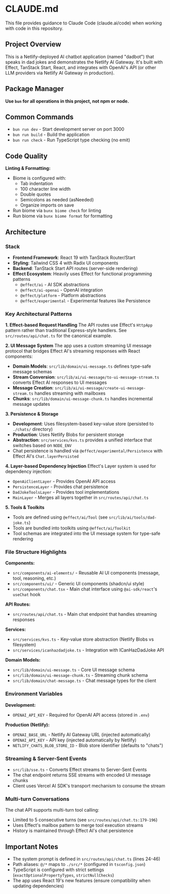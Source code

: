 # CLAUDE.md

This file provides guidance to Claude Code (claude.ai/code) when working with code in this repository.

## Project Overview

This is a Netlify-deployed AI chatbot application (named "dadbot") that speaks in dad jokes and demonstrates the Netlify AI Gateway. It's built with Effect, TanStack Start, React, and integrates with OpenAI's API (or other LLM providers via Netlify AI Gateway in production).

## Package Manager

**Use `bun` for all operations in this project, not npm or node.**

## Common Commands

- `bun run dev` - Start development server on port 3000
- `bun run build` - Build the application
- `bun run check` - Run TypeScript type checking (no emit)

## Code Quality

**Linting & Formatting:**
- Biome is configured with:
  - Tab indentation
  - 100 character line width
  - Double quotes
  - Semicolons as needed (asNeeded)
  - Organize imports on save
- Run biome via `bunx biome check` for linting
- Run biome via `bunx biome format` for formatting

## Architecture

### Stack
- **Frontend Framework**: React 19 with TanStack Router/Start
- **Styling**: Tailwind CSS 4 with Radix UI components
- **Backend**: TanStack Start API routes (server-side rendering)
- **Effect Ecosystem**: Heavily uses Effect for functional programming patterns
  - `@effect/ai` - AI SDK abstractions
  - `@effect/ai-openai` - OpenAI integration
  - `@effect/platform` - Platform abstractions
  - `@effect/experimental` - Experimental features like Persistence

### Key Architectural Patterns

**1. Effect-based Request Handling**
The API routes use Effect's `HttpApp` pattern rather than traditional Express-style handlers. See `src/routes/api/chat.ts` for the canonical example.

**2. UI Message System**
The app uses a custom streaming UI message protocol that bridges Effect AI's streaming responses with React components:
- **Domain Models**: `src/lib/domain/ui-message.ts` defines type-safe message schemas
- **Stream Conversion**: `src/lib/ai/ui-message/to-ui-message-stream.ts` converts Effect AI responses to UI messages
- **Message Creation**: `src/lib/ai/ui-message/create-ui-message-stream.ts` handles streaming with mailboxes
- **Chunks**: `src/lib/domain/ui-message-chunk.ts` handles incremental message updates

**3. Persistence & Storage**
- **Development**: Uses filesystem-based key-value store (persisted to `./chats/` directory)
- **Production**: Uses Netlify Blobs for persistent storage
- **Abstraction**: `src/services/kvs.ts` provides a unified interface that switches based on `NODE_ENV`
- Chat persistence is handled via `@effect/experimental/Persistence` with Effect AI's `Chat.layerPersisted`

**4. Layer-based Dependency Injection**
Effect's Layer system is used for dependency injection:
- `OpenAiClientLayer` - Provides OpenAI API access
- `PersistenceLayer` - Provides chat persistence
- `DadJokeToolsLayer` - Provides tool implementations
- `MainLayer` - Merges all layers together in `src/routes/api/chat.ts`

**5. Tools & Toolkits**
- Tools are defined using `@effect/ai/Tool` (see `src/lib/ai/tools/dad-joke.ts`)
- Tools are bundled into toolkits using `@effect/ai/Toolkit`
- Tool schemas are integrated into the UI message system for type-safe rendering

### File Structure Highlights

**Components:**
- `src/components/ai-elements/` - Reusable AI UI components (message, tool, reasoning, etc.)
- `src/components/ui/` - Generic UI components (shadcn/ui style)
- `src/components/chat.tsx` - Main chat interface using `@ai-sdk/react`'s `useChat` hook

**API Routes:**
- `src/routes/api/chat.ts` - Main chat endpoint that handles streaming responses

**Services:**
- `src/services/kvs.ts` - Key-value store abstraction (Netlify Blobs vs filesystem)
- `src/services/icanhazdadjoke.ts` - Integration with ICanHazDadJoke API

**Domain Models:**
- `src/lib/domain/ui-message.ts` - Core UI message schema
- `src/lib/domain/ui-message-chunk.ts` - Streaming chunk schema
- `src/lib/domain/chat-message.ts` - Chat message types for the client

### Environment Variables

**Development:**
- `OPENAI_API_KEY` - Required for OpenAI API access (stored in `.env`)

**Production (Netlify):**
- `OPENAI_BASE_URL` - Netlify AI Gateway URL (injected automatically)
- `OPENAI_API_KEY` - API key (injected automatically by Netlify)
- `NETLIFY_CHATS_BLOB_STORE_ID` - Blob store identifier (defaults to "chats")

### Streaming & Server-Sent Events
- `src/lib/sse.ts` - Converts Effect streams to Server-Sent Events
- The chat endpoint returns SSE streams with encoded UI message chunks
- Client uses Vercel AI SDK's transport mechanism to consume the stream

### Multi-turn Conversations
The chat API supports multi-turn tool calling:
- Limited to 5 consecutive turns (see `src/routes/api/chat.ts:179-196`)
- Uses Effect's mailbox pattern to merge tool execution streams
- History is maintained through Effect AI's chat persistence

## Important Notes

- The system prompt is defined in `src/routes/api/chat.ts` (lines 24-46)
- Path aliases: `@/*` maps to `./src/*` (configured in `tsconfig.json`)
- TypeScript is configured with strict settings (`exactOptionalPropertyTypes`, `strictNullChecks`)
- The app uses React 19's new features (ensure compatibility when updating dependencies)
